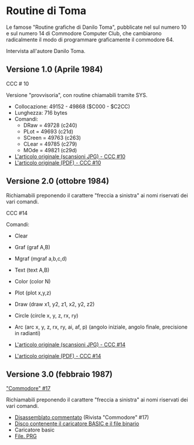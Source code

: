 # Routine di Toma

Le famose "Routine grafiche di Danilo Toma", pubblicate nel sul numero 10 e sul numero 14 di Commodore Computer Club, che cambiarono radicalmente il modo di programmare graficamente il commodore 64.

Intervista all'autore Danilo Toma.


## Versione 1.0 (Aprile 1984)

CCC # 10

Versione "provvisoria", con routine chiamabili tramite SYS.

- Collocazione: 49152 - 49868 ($C000 - $C2CC)
- Lunghezza: 716 bytes
- Comandi:
    - DRaw = 49728 (c240)
    - PLot = 49693 (c21d)
    - SCreen = 49763 (c263)
    - CLear = 49785 (c279)
    - MOde = 49821 (c29d)
- [L'articolo originale (scansioni JPG) - CCC #10](https://ready64.org/ccc/pagina.php?ccc=10&pag=051.jpg)
- [L'articolo originale (PDF) - CCC #10](https://archive.org/details/Commodore-Computer-Club-10/page/n49/mode/2up)


## Versione 2.0  (ottobre 1984)

Richiamabili preponendo il carattere "freccia a sinistra" ai nomi riservati dei vari comandi.

CCC #14 

Comandi: 

- Clear
- Graf (graf A,B)
- Mgraf (mgraf a,b,c,d)
- Text (text A,B)
- Color (color N)
- Plot (plot x,y,z)
- Draw (draw x1, y2, z1, x2, y2, z2)
- Circle (circle x, y, z, rx, ry)
- Arc (arc x, y, z, rx, ry, ai, af, p)  (angolo iniziale, angolo finale, precisione in radianti)

- [L'articolo originale (scansioni JPG) - CCC #14](https://ready64.org/ccc/pagina.php?ccc=14&pag=051.jpg)
- [L'articolo originale (PDF) - CCC #14](https://archive.org/details/Commodore-Computer-Club-14/page/n49/mode/2up)


## Versione 3.0  (febbraio 1987)

["Commodore" #17](https://ready64.org/download/scheda_download.php?id_download=46)

Richiamabili preponendo il carattere "freccia a sinistra" ai nomi riservati dei vari comandi.

- [Disassemblato commentato](https://archive.org/details/Commodore-17/page/n63/mode/2up) (Rivista "Commodore" #17)
- [Disco contenente il caricatore BASIC e il file binario](https://ready64.org/download/download.php?id_download=46)
- Caricatore basic
- [File. PRG](https://github.com/jumpjack/c64_c128_legacy/blob/main/programs/C64/graphics/toma%20routines.prg)




